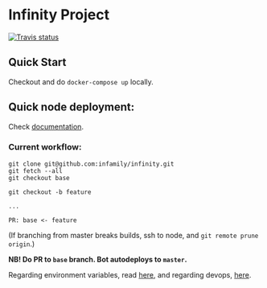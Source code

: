 # Infinity Project
[![Travis status](https://travis-ci.org/infamily/infinity.svg?branch=base&style=flat)](https://travis-ci.org/infamily/infinity)

## Quick Start

Checkout and do `docker-compose up` locally.

## Quick node deployment:

Check [documentation](https://github.com/infamily/infinity/blob/master/docs/devops.md#deploying-a-ci-with-a-single-node).

### Current workflow:

```
git clone git@github.com:infamily/infinity.git
git fetch --all
git checkout base

git checkout -b feature

...

PR: base <- feature
```

(If branching from master breaks builds, ssh to node, and `git remote prune origin`.)

**NB! Do PR to `base` branch. Bot autodeploys to `master`.**

Regarding environment variables, read [here](docs/envars.md), and regarding devops, [here](docs/devops.md).
